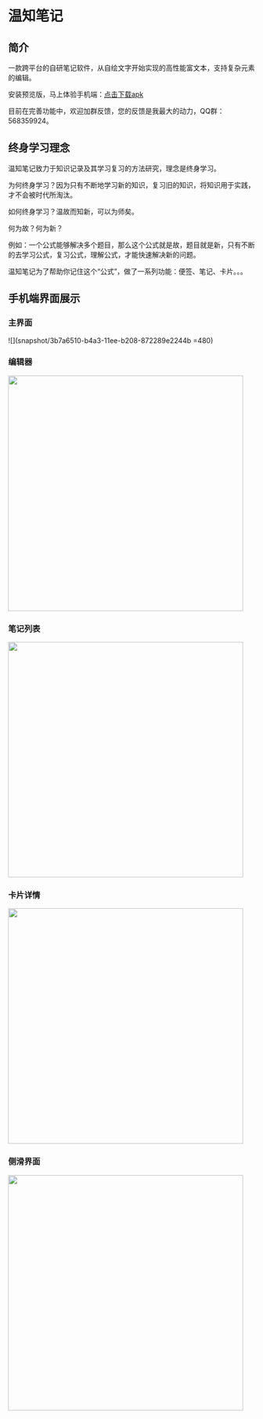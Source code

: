 # 温知笔记
## 简介

一款跨平台的自研笔记软件，从自绘文字开始实现的高性能富文本，支持复杂元素的编辑。

安装预览版，马上体验手机端：[点击下载apk](https://gitee.com/gdccj/wen-note-app/releases/download/pre/%E6%B8%A9%E7%9F%A5%E7%AC%94%E8%AE%B0%E9%A2%84%E8%A7%88%E7%89%88.apk)

目前在完善功能中，欢迎加群反馈，您的反馈是我最大的动力，QQ群：568359924。

## 终身学习理念

温知笔记致力于知识记录及其学习复习的方法研究，理念是终身学习。

为何终身学习？因为只有不断地学习新的知识，复习旧的知识，将知识用于实践，才不会被时代所淘汰。

如何终身学习？温故而知新，可以为师矣。

何为故？何为新？

例如：一个公式能够解决多个题目，那么这个公式就是故，题目就是新，只有不断的去学习公式，复习公式，理解公式，才能快速解决新的问题。

温知笔记为了帮助你记住这个“公式”，做了一系列功能：便签、笔记、卡片。。。

## 手机端界面展示

### 主界面

![](snapshot/3b7a6510-b4a3-11ee-b208-872289e2244b =480)

### 编辑器

<img src="./snapshot/3b7b9d90-b4a3-11ee-b208-872289e2244b" width = "480"/>

### 笔记列表

<img src="./snapshot/3b7dc071-b4a3-11ee-b208-872289e2244b" width = "480"/>

### 卡片详情

<img src="./snapshot/3b8365c0-b4a3-11ee-b208-872289e2244b" width = "480"/>

### 侧滑界面

<img src="./snapshot/3786bcb0-b4a3-11ee-b208-872289e2244b" width = "480"/>

